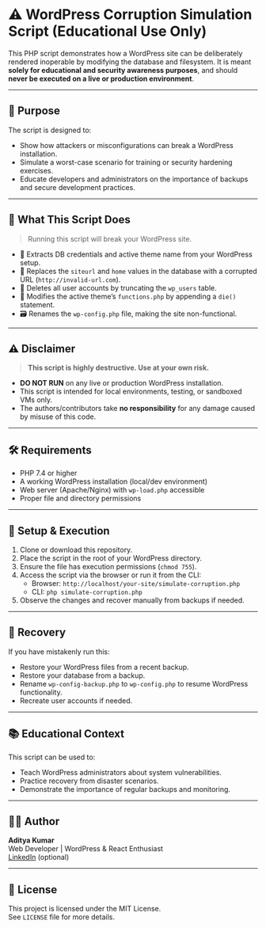 # ⚠️ WordPress Corruption Simulation Script (Educational Use Only)

This PHP script demonstrates how a WordPress site can be deliberately rendered inoperable by modifying the database and filesystem. It is meant **solely for educational and security awareness purposes**, and should **never be executed on a live or production environment**.

---

## 🧠 Purpose

The script is designed to:
- Show how attackers or misconfigurations can break a WordPress installation.
- Simulate a worst-case scenario for training or security hardening exercises.
- Educate developers and administrators on the importance of backups and secure development practices.

---

## 🚨 What This Script Does

> Running this script will break your WordPress site.

- 🔐 Extracts DB credentials and active theme name from your WordPress setup.
- 🧨 Replaces the `siteurl` and `home` values in the database with a corrupted URL (`http://invalid-url.com`).
- 🧹 Deletes all user accounts by truncating the `wp_users` table.
- 📴 Modifies the active theme’s `functions.php` by appending a `die()` statement.
- 🗃️ Renames the `wp-config.php` file, making the site non-functional.

---

## ⚠️ Disclaimer

> **This script is highly destructive. Use at your own risk.**

- **DO NOT RUN** on any live or production WordPress installation.
- This script is intended for local environments, testing, or sandboxed VMs only.
- The authors/contributors take **no responsibility** for any damage caused by misuse of this code.

---

## 🛠️ Requirements

- PHP 7.4 or higher
- A working WordPress installation (local/dev environment)
- Web server (Apache/Nginx) with `wp-load.php` accessible
- Proper file and directory permissions

---

## 🧪 Setup & Execution

1. Clone or download this repository.
2. Place the script in the root of your WordPress directory.
3. Ensure the file has execution permissions (`chmod 755`).
4. Access the script via the browser or run it from the CLI:
   - Browser: `http://localhost/your-site/simulate-corruption.php`
   - CLI: `php simulate-corruption.php`
5. Observe the changes and recover manually from backups if needed.

---

## 🧯 Recovery

If you have mistakenly run this:
- Restore your WordPress files from a recent backup.
- Restore your database from a backup.
- Rename `wp-config-backup.php` to `wp-config.php` to resume WordPress functionality.
- Recreate user accounts if needed.

---

## 📚 Educational Context

This script can be used to:
- Teach WordPress administrators about system vulnerabilities.
- Practice recovery from disaster scenarios.
- Demonstrate the importance of regular backups and monitoring.

---

## 🧑‍💻 Author

**Aditya Kumar**  
Web Developer | WordPress & React Enthusiast  
[LinkedIn](https://www.linkedin.com) (optional)

---

## 📄 License

This project is licensed under the MIT License.  
See `LICENSE` file for more details.

